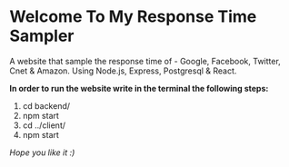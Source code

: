 # Welcome To My Response Time Sampler

A website that sample the response time of - Google, Facebook, Twitter, Cnet & Amazon.
Using Node.js, Express, Postgresql & React.

**In order to run the website write in the terminal the following steps:**

1. cd backend/
2. npm start
3. cd ../client/
4. npm start

_Hope you like it :)_
